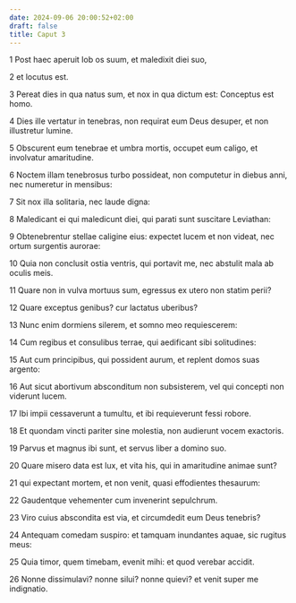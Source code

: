 ```yaml
---
date: 2024-09-06 20:00:52+02:00
draft: false
title: Caput 3
---
```





1 Post haec aperuit Iob os suum, et maledixit diei suo,

2 et locutus est.

3 Pereat dies in qua natus sum, et nox in qua dictum est: Conceptus est homo.

4 Dies ille vertatur in tenebras, non requirat eum Deus desuper, et non illustretur lumine.

5 Obscurent eum tenebrae et umbra mortis, occupet eum caligo, et involvatur amaritudine.

6 Noctem illam tenebrosus turbo possideat, non computetur in diebus anni, nec numeretur in mensibus:

7 Sit nox illa solitaria, nec laude digna:

8 Maledicant ei qui maledicunt diei, qui parati sunt suscitare Leviathan:

9 Obtenebrentur stellae caligine eius: expectet lucem et non videat, nec ortum surgentis aurorae:

10 Quia non conclusit ostia ventris, qui portavit me, nec abstulit mala ab oculis meis.

11 Quare non in vulva mortuus sum, egressus ex utero non statim perii?

12 Quare exceptus genibus? cur lactatus uberibus?

13 Nunc enim dormiens silerem, et somno meo requiescerem:

14 Cum regibus et consulibus terrae, qui aedificant sibi solitudines:

15 Aut cum principibus, qui possident aurum, et replent domos suas argento:

16 Aut sicut abortivum absconditum non subsisterem, vel qui concepti non viderunt lucem.

17 Ibi impii cessaverunt a tumultu, et ibi requieverunt fessi robore.

18 Et quondam vincti pariter sine molestia, non audierunt vocem exactoris.

19 Parvus et magnus ibi sunt, et servus liber a domino suo.

20 Quare misero data est lux, et vita his, qui in amaritudine animae sunt?

21 qui expectant mortem, et non venit, quasi effodientes thesaurum:

22 Gaudentque vehementer cum invenerint sepulchrum.

23 Viro cuius abscondita est via, et circumdedit eum Deus tenebris?

24 Antequam comedam suspiro: et tamquam inundantes aquae, sic rugitus meus:

25 Quia timor, quem timebam, evenit mihi: et quod verebar accidit.

26 Nonne dissimulavi? nonne silui? nonne quievi? et venit super me indignatio.

